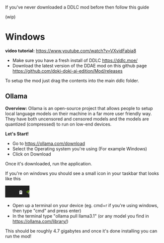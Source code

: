 
If you've never downloaded a DDLC mod before then follow this guide


(wip)
# Windows

**video tutorial:** https://www.youtube.com/watch?v=VXvidFabia8

- Make sure you have a fresh install of DDLC https://ddlc.moe/
- Download the latest version of the DDAE mod on this github page https://github.com/doki-doki-ai-edition/Mod/releases

To setup the mod just drag the contents into the main ddlc folder.




## Ollama

**Overview:** Ollama is an open-source project that allows people to setup local language models on their machine in a far more user friendly way. They have both uncensored and censored models and the models are quantized (compressed) to run on low-end devices.


**Let's Start!**
- Go to https://ollama.com/download
- Select the Operating system you're using (For example Windows)
- Click on Download

Once it's downloaded, run the application.

If you're on windows you should see a small icon in your taskbar that looks like this

<img src="game/assets/imgs/help_page/llama_task.png">

- Open up a terminal on your device (eg. cmd+r if you're using windows, then type "cmd" and press enter)
- In the terminal type "ollama pull llama3.1" (or any model you find in https://ollama.com/library/)

This should be roughly 4.7 gigabytes and once it's done installing you can run the mod!
